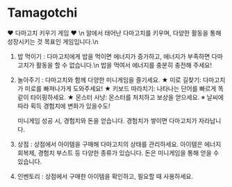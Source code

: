 # Tamagotchi
♥ 다마고치 키우기 게임 ♥ \n
알에서 태어난 다마고치를 키우며, 다양한 활동을 통해 성장시키는 것 목표인 게임입니다.\n

1. 밥 먹이기
   : 다마고치에게 밥을 먹이면 에너지가 증가하고, 에너지가 부족하면 다마고치가 활동을 할 수 없습니다.\n
     밥을 먹여서 에너지를 충분히 충전해 주세요!
   
2. 놀아주기
   : 다마고치와 함께 다양한 미니게임을 즐기세요.
     ★ 미로 길찾기: 다마고치가 미로를 빠져나가게 도와주세요!
     ★ 키보드 따라치기: 나타나는 단어를 빠르게 똑같이 타이핑하세요.
     ★ 몬스터 사냥: 몬스터를 처치하고 보상을 얻으세요.
        ※ 날씨에 따라 획득 경험치에 변화가 있을수도! 

     미니게임 성공 시, 경험치와 돈을 얻습니다.
     경험치가 쌓이면 다마고치가 자라납니다.

3. 상점
   : 상점에서 아이템을 구매해 다마고치의 상태를 관리하세요.
     아이템은 에너지 회복제, 경험치 부스트 등 다양한 종류가 있습니다.
     돈은 미니게임을 통해 얻을 수 있습니다.
   
4. 인벤토리
   : 상점에서 구매한 아이템을 확인하고, 필요할 때 사용하세요.


